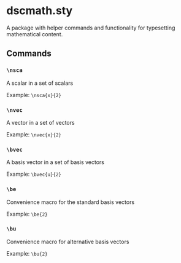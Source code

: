 # dscmath.sty

A package with helper commands and functionality for typesetting mathematical
content.

## Commands

### `\nsca`

A scalar in a set of scalars

Example: `\nsca{x}{2}`

### `\nvec`

A vector in a set of vectors

Example: `\nvec{x}{2}`

### `\bvec`

A basis vector in a set of basis vectors

Example: `\bvec{u}{2}`

### `\be`

Convenience macro for the standard basis vectors

Example: `\be{2}`

### `\bu`

Convenience macro for alternative basis vectors

Example: `\bu{2}`
